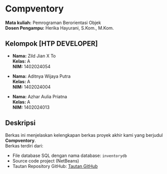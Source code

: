 # Compventory  
**Mata kuliah:** Pemrograman Berorientasi Objek  
**Dosen Pengampu:** Herika Hayurani, S.Kom., M.Kom. 

## Kelompok [HTP DEVELOPER]  
- **Nama:** Zild Jian X To  
  **Kelas:** A  
  **NIM:** 1402024054  

- **Nama:** Aditnya Wijaya Putra  
  **Kelas:** A  
  **NIM:** 1402024004  

- **Nama:** Azhar Aulia Priatna  
  **Kelas:** A  
  **NIM:** 1402024013  

## Deskripsi  
Berkas ini menjelaskan kelengkapan berkas proyek akhir kami yang berjudul **Compventory**.  
Berkas terdiri dari:  
- File database SQL dengan nama database: `inventorydb`  
- Source code project (NetBeans)  
- Tautan Repository GitHub: [Tautan GitHub](https://github.com/yandevxxx/Compventory.main)

